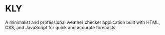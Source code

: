 # KLY
 A minimalist and professional weather checker application built with HTML, CSS, and JavaScript for quick and accurate forecasts.
